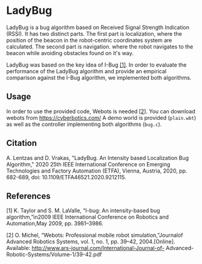 # LadyBug

LadyBug is a bug algorithm based on Received Signal Strength Indication (RSSI). It has two distinct parts. The first part is localization, where the position of the beacon in the robot-centric coordinates system are calculated. The second part is navigation. where the robot navigates to the beacon while avoiding obstacles found on it's way. 

LadyBug was based on the key idea of I-Bug [[1]](#1). In  order  to  evaluate  the  performance  of  the LadyBug algorithm  and  provide  an  empirical  comparison  against  the I-Bug algorithm, we implemented both algorithms.

## Usage

In order to use the provided code, Webots is needed [[2]](#2). You can download webots from https://cyberbotics.com/ A demo world is provided (```plain.wbt```) as well as the controller implementing both algorithms (```bug.c```). 


## Citation
A. Lentzas and D. Vrakas, "LadyBug. An Intensity based Localization Bug Algorithm," 2020 25th IEEE International Conference on Emerging Technologies and Factory Automation (ETFA), Vienna, Austria, 2020, pp. 682-689, doi: 10.1109/ETFA46521.2020.9212115.

## References
[1] K. Taylor and S. M. LaValle, “I-bug: An intensity-based bug algorithm,”in2009 IEEE International Conference on Robotics and Automation,May 2009, pp. 3981–3986.

[2] O.  Michel,  “Webots:  Professional  mobile  robot  simulation,”Journalof Advanced Robotics Systems,   vol.   1,   no.   1,   pp.   39–42,   2004.[Online].   Available:   http://www.ars-journal.com/International-Journal-of- Advanced-Robotic-Systems/Volume-1/39-42.pdf
